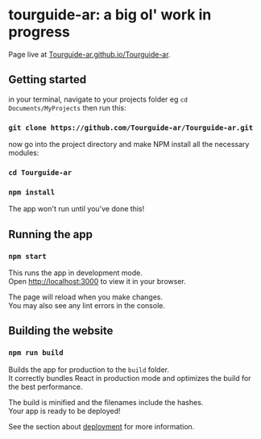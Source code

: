 # tourguide-ar: a big ol' work in progress

Page live at [Tourguide-ar.github.io/Tourguide-ar](https://Tourguide-ar.github.io/Tourguide-ar/).

## Getting started

in your terminal, navigate to your projects folder eg `cd Documents/MyProjects`
then run this:

### `git clone https://github.com/Tourguide-ar/Tourguide-ar.git`

now go into the project directory and make NPM install all the necessary modules:

### `cd Tourguide-ar`
### `npm install`

The app won't run until you've done this!


## Running the app

### `npm start`

This runs the app in development mode.\
Open [http://localhost:3000](http://localhost:3000) to view it in your browser.

The page will reload when you make changes.\
You may also see any lint errors in the console.

## Building the website

### `npm run build`

Builds the app for production to the `build` folder.\
It correctly bundles React in production mode and optimizes the build for the best performance.

The build is minified and the filenames include the hashes.\
Your app is ready to be deployed!

See the section about [deployment](https://facebook.github.io/create-react-app/docs/deployment) for more information.

